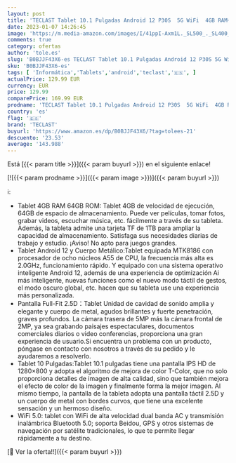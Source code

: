 ```yaml
---
layout: post
title: 'TECLAST Tablet 10.1 Pulgadas Android 12 P30S  5G WiFi  4GB RAM+64GB ROM  1TB Expandible   HD 1280 * 800/Bluetooth 5.0/GPS/Dobles Cámaras/Dobles SIM+TF/SD/Octa Core 2.0GHz/Type C/OTG'
date: 2023-01-07 14:26:45
image: 'https://m.media-amazon.com/images/I/41ppI-Axm1L._SL500_._SL400_.jpg'
comments: true
category: ofertas
author: 'tole.es'
slug: 'B0BJJF43X6-es TECLAST Tablet 10.1 Pulgadas Android 12 P30S 5G WiFi 4GB...'
sku: 'B0BJJF43X6-es'
tags: [ 'Informática','Tablets','android','teclast','🇪🇸', ]
actualPrice: 129.99 EUR
currency: EUR
price: 129.99
comparePrice: 169.99 EUR
prodname: 'TECLAST Tablet 10.1 Pulgadas Android 12 P30S  5G WiFi  4GB RAM+64GB ROM  1TB Expandible   HD 1280 * 800/Bluetooth 5.0/GPS/Dobles Cámaras/Dobles SIM+TF/SD/Octa Core 2.0GHz/Type C/OTG'
country: 'es'
flag: '🇪🇸'
brand: 'TECLAST'
buyurl: 'https://www.amazon.es/dp/B0BJJF43X6/?tag=tolees-21'
descuento: '23.53'
average: '143.988'
---
```


Está [{{< param title >}}]({{< param buyurl >}}) en el siguiente enlace!

[![{{< param prodname >}}]({{< param image >}})]({{< param buyurl >}})

ℹ️:

- Tablet 4GB RAM 64GB ROM: Tablet 4GB de velocidad de ejecución, 64GB de espacio de almacenamiento. Puede ver películas, tomar fotos, grabar videos, escuchar música, etc. fácilmente a través de su tableta. Además, la tableta admite una tarjeta TF de 1TB para ampliar la capacidad de almacenamiento. Satisfaga sus necesidades diarias de trabajo y estudio. ¡Aviso! No apto para juegos grandes.
- Tablet Android 12 y Cuerpo Metálico:Tablet equipada MTK8186 con procesador de ocho núcleos A55 de CPU, la frecuencia más alta es 2.0GHz, funcionamiento rápido. Y equipado con una sistema operativo inteligente Android 12, además de una experiencia de optimización Ai más inteligente, nuevas funciones como el nuevo modo táctil de gestos, el modo oscuro global, etc. hacen que su tableta use una experiencia más personalizada.
- Pantalla Full-Fit 2.5D：Tablet Unidad de cavidad de sonido amplia y elegante y cuerpo de metal, agudos brillantes y fuerte penetración, graves profundos. La cámara trasera de 5MP más la cámara frontal de 2MP, ya sea grabando paisajes espectaculares, documentos comerciales diarios o video conferencias, proporciona una gran experiencia de usuario.Si encuentra un problema con un producto, póngase en contacto con nosotros a través de su pedido y le ayudaremos a resolverlo.
- Tablet 10 Pulgadas:Tablet 10.1 pulgadas tiene una pantalla IPS HD de 1280×800 y adopta el algoritmo de mejora de color T-Color, que no solo proporciona detalles de imagen de alta calidad, sino que también mejora el efecto de color de la imagen y finalmente forma la mejor imagen. Al mismo tiempo, la pantalla de la tableta adopta una pantalla táctil 2.5D y un cuerpo de metal con bordes curvos, que tiene una excelente sensación y un hermoso diseño.
- WiFi 5.0: tablet con WiFi de alta velocidad dual banda AC y transmisión inalámbrica Bluetooth 5.0; soporta Beidou, GPS y otros sistemas de navegación por satélite tradicionales, lo que te permite llegar rápidamente a tu destino.

[🛒 Ver la oferta!!]({{< param buyurl >}})
